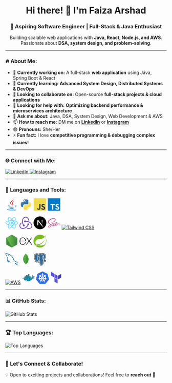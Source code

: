 <!--
**faizaarshad/FaizaArshad** is a ✨ _special_ ✨ repository because its `README.md` (this file) appears on your GitHub profile.
-->

<h1 align="center">Hi there! 👋 I'm Faiza Arshad</h1>
<h3 align="center">🚀 Aspiring Software Engineer | Full-Stack & Java Enthusiast</h3>

<p align="center">
Building scalable web applications with <strong>Java, React, Node.js, and AWS</strong>. Passionate about <strong>DSA, system design, and problem-solving</strong>.
</p>

---

### 🔥 About Me:

- 🔭 **Currently working on:** A full-stack **web application** using Java, Spring Boot & React  
- 🌱 **Currently learning:** **Advanced System Design, Distributed Systems & DevOps**  
- 👯 **Looking to collaborate on:** Open-source **full-stack projects & cloud applications**  
- 🤔 **Looking for help with:** **Optimizing backend performance & microservices architecture**  
- 💬 **Ask me about:** Java, DSA, System Design, Web Development & AWS  
- 📫 **How to reach me:** DM me on **[LinkedIn](https://www.linkedin.com/in/faiza-arshad-22332a277)** or **[Instagram](https://www.instagram.com/fayeztagramm/)**  
- 😄 **Pronouns:** She/Her  
- ⚡ **Fun fact:** I love **competitive programming & debugging complex issues!**  

---

### 🌐 Connect with Me:
<p align="left">
<a href="https://www.linkedin.com/in/faiza-arshad-22332a277" target="_blank">
  <img src="https://img.icons8.com/fluency/48/000000/linkedin.png" alt="LinkedIn" width="40" height="40"/>
</a>
<a href="https://www.instagram.com/fayeztagramm/" target="_blank">
  <img src="https://img.icons8.com/fluency/48/000000/instagram-new.png" alt="Instagram" width="40" height="40"/>
</a>
</p>

---

### 🚀 Languages and Tools:
<p align="left">
  <!-- Programming Languages -->
  <a href="https://www.java.com/" target="_blank"><img src="https://raw.githubusercontent.com/devicons/devicon/master/icons/java/java-original.svg" alt="Java" width="40" height="40"/></a>
  <a href="https://www.python.org/" target="_blank"><img src="https://raw.githubusercontent.com/devicons/devicon/master/icons/python/python-original.svg" alt="Python" width="40" height="40"/></a>
  <a href="https://www.javascript.com/" target="_blank"><img src="https://raw.githubusercontent.com/devicons/devicon/master/icons/javascript/javascript-original.svg" alt="JavaScript" width="40" height="40"/></a>
  <a href="https://www.typescriptlang.org/" target="_blank"><img src="https://raw.githubusercontent.com/devicons/devicon/master/icons/typescript/typescript-original.svg" alt="TypeScript" width="40" height="40"/></a>

  <!-- Frontend -->
  <a href="https://reactjs.org/" target="_blank"><img src="https://raw.githubusercontent.com/devicons/devicon/master/icons/react/react-original.svg" alt="React" width="40" height="40"/></a>
  <a href="https://redux.js.org/" target="_blank"><img src="https://raw.githubusercontent.com/devicons/devicon/master/icons/redux/redux-original.svg" alt="Redux" width="40" height="40"/></a>
  <a href="https://nextjs.org/" target="_blank"><img src="https://raw.githubusercontent.com/devicons/devicon/master/icons/nextjs/nextjs-original.svg" alt="Next.js" width="40" height="40"/></a>
  <a href="https://sass-lang.com/" target="_blank"><img src="https://raw.githubusercontent.com/devicons/devicon/master/icons/sass/sass-original.svg" alt="SASS" width="40" height="40"/></a>
  <a href="https://tailwindcss.com/" target="_blank"><img src="https://img.icons8.com/color/48/000000/tailwind_css.png" alt="Tailwind CSS" width="40" height="40"/></a>

  <!-- Backend -->
  <a href="https://nodejs.org/" target="_blank"><img src="https://raw.githubusercontent.com/devicons/devicon/master/icons/nodejs/nodejs-original.svg" alt="Node.js" width="40" height="40"/></a>
  <a href="https://expressjs.com/" target="_blank"><img src="https://raw.githubusercontent.com/devicons/devicon/master/icons/express/express-original.svg" alt="Express.js" width="40" height="40"/></a>
  <a href="https://spring.io/projects/spring-boot" target="_blank"><img src="https://raw.githubusercontent.com/devicons/devicon/master/icons/spring/spring-original.svg" alt="Spring Boot" width="40" height="40"/></a>

  <!-- Databases -->
  <a href="https://www.mysql.com/" target="_blank"><img src="https://raw.githubusercontent.com/devicons/devicon/master/icons/mysql/mysql-original.svg" alt="MySQL" width="40" height="40"/></a>
  <a href="https://www.mongodb.com/" target="_blank"><img src="https://raw.githubusercontent.com/devicons/devicon/master/icons/mongodb/mongodb-original.svg" alt="MongoDB" width="40" height="40"/></a>
  <a href="https://www.postgresql.org/" target="_blank"><img src="https://raw.githubusercontent.com/devicons/devicon/master/icons/postgresql/postgresql-original.svg" alt="PostgreSQL" width="40" height="40"/></a>

  <!-- Cloud & DevOps -->
  <a href="https://aws.amazon.com/" target="_blank"><img src="https://img.icons8.com/color/48/000000/amazon-web-services.png" alt="AWS" width="40" height="40"/></a>
  <a href="https://www.docker.com/" target="_blank"><img src="https://raw.githubusercontent.com/devicons/devicon/master/icons/docker/docker-original.svg" alt="Docker" width="40" height="40"/></a>
  <a href="https://kubernetes.io/" target="_blank"><img src="https://raw.githubusercontent.com/devicons/devicon/master/icons/kubernetes/kubernetes-plain.svg" alt="Kubernetes" width="40" height="40"/></a>
  <a href="https://www.terraform.io/" target="_blank"><img src="https://raw.githubusercontent.com/devicons/devicon/master/icons/terraform/terraform-original.svg" alt="Terraform" width="40" height="40"/></a>
</p>

---

### 📊 GitHub Stats:
<p align="left">
  <img src="https://github-readme-stats.vercel.app/api?username=faizaarshad&show_icons=true&theme=dark" alt="GitHub Stats">
</p>

---

### 🏆 Top Languages:
<p align="left">
  <img src="https://github-readme-stats.vercel.app/api/top-langs/?username=faizaarshad&layout=compact&theme=dark" alt="Top Languages">
</p>

---

### 🚀 Let's Connect & Collaborate!
💡 Open to exciting projects and collaborations! Feel free to **reach out** 🚀  
